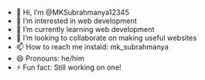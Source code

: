 - 👋 Hi, I’m @MKSubrahmanya12345
- 👀 I’m interested in web development
- 🌱 I’m currently learning web development
- 💞️ I’m looking to collaborate on making useful websites
- 📫 How to reach me instaid: mk_subrahmanya
- 😄 Pronouns: he/him
- ⚡ Fun fact: Still working on one!

<!---
MKSubrahmanya12345/MKSubrahmanya12345 is a ✨ special ✨ repository because its `README.md` (this file) appears on your GitHub profile.
You can click the Preview link to take a look at your changes.
--->
